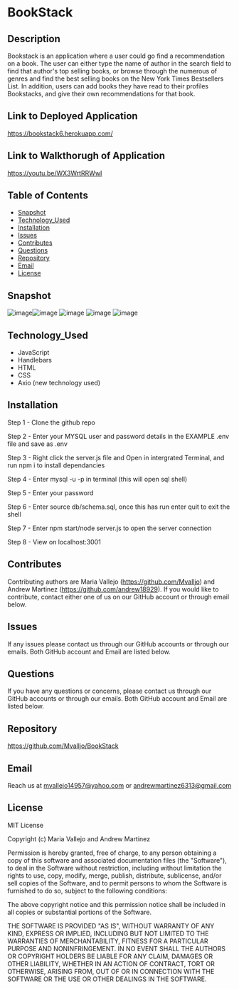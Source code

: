 # BookStack

## Description

Bookstack is an application where a user could go find a recommendation on a book. The user can either type the name of author in the search field to find that author's top selling books, or browse through
the numerous of genres and find the best selling books on the New York Times Bestsellers List. In addition, users can add books they have read to their profiles Bookstacks, and give their own recommendations for that book.

## Link to Deployed Application

https://bookstack6.herokuapp.com/

## Link to Walkthorugh of Application

https://youtu.be/WX3WrtRRWwI

## Table of Contents

- [Snapshot](#snapshot)
- [Technology_Used](#technology_used)
- [Installation](#installation)
- [Issues](#issues)
- [Contributes](#contributes)
- [Questions](#questions)
- [Repository](#repository)
- [Email](#email)
- [License](#license)

## Snapshot
![image](https://user-images.githubusercontent.com/86633258/141242363-192bbbf7-7614-4dc3-8ddf-5195e4dbd128.png)![image](https://user-images.githubusercontent.com/86633258/141243271-3294c9ab-0b26-4a59-940d-b55dd6545b0d.png)
![image](https://user-images.githubusercontent.com/86633258/141244073-1e877d96-1322-4780-8158-a9fd769c71fa.png)
![image](https://user-images.githubusercontent.com/86633258/141244110-eb014f72-13e9-402c-b2cf-962408aea30d.png)
![image](https://user-images.githubusercontent.com/86633258/141244167-b30a4a2c-db71-4df3-aaf7-9bbf387a26e5.png)
## Technology_Used

- JavaScript
- Handlebars
- HTML
- CSS
- Axio (new technology used)

## Installation

Step 1 - Clone the github repo

Step 2 - Enter your MYSQL user and password details in the EXAMPLE .env file and save as .env

Step 3 - Right click the server.js file and Open in intergrated Terminal, and run npm i to install dependancies

Step 4 - Enter mysql -u <username> -p in terminal (this will open sql shell)

Step 5 - Enter your password

Step 6 - Enter source db/schema.sql, once this has run enter quit to exit the shell

Step 7 - Enter npm start/node server.js to open the server connection

Step 8 - View on localhost:3001

## Contributes

Contributing authors are Maria Vallejo (https://github.com/Mvalljo) and Andrew Martinez (https://github.com/andrew18929). If you would like to contribute, contact either one of us on our GitHub account or through email below.

## Issues

If any issues please contact us through our GitHub accounts or through our emails. Both GitHub account and Email are listed below.

## Questions

If you have any questions or concerns, please contact us through our GitHub accounts or through our emails. Both GitHub account and Email are listed below.

## Repository

https://github.com/Mvalljo/BookStack

## Email

Reach us at mvallejo14957@yahoo.com or andrewmartinez6313@gmail.com

## License

MIT License

Copyright (c) Maria Vallejo and Andrew Martinez

Permission is hereby granted, free of charge, to any person obtaining a copy of this software and associated documentation files (the "Software"), to deal in the Software without restriction, including without limitation the rights to use, copy, modify, merge, publish, distribute, sublicense, and/or sell copies of the Software, and to permit persons to whom the Software is furnished to do so, subject to the following conditions:

The above copyright notice and this permission notice shall be included in all copies or substantial portions of the Software.

THE SOFTWARE IS PROVIDED "AS IS", WITHOUT WARRANTY OF ANY KIND, EXPRESS OR IMPLIED, INCLUDING BUT NOT LIMITED TO THE WARRANTIES OF MERCHANTABILITY, FITNESS FOR A PARTICULAR PURPOSE AND NONINFRINGEMENT. IN NO EVENT SHALL THE AUTHORS OR COPYRIGHT HOLDERS BE LIABLE FOR ANY CLAIM, DAMAGES OR OTHER LIABILITY, WHETHER IN AN ACTION OF CONTRACT, TORT OR OTHERWISE, ARISING FROM, OUT OF OR IN CONNECTION WITH THE SOFTWARE OR THE USE OR OTHER DEALINGS IN THE SOFTWARE.
